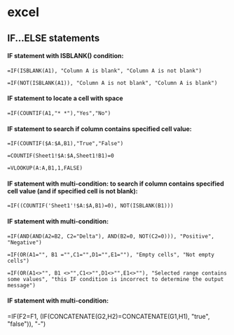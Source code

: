 # excel

## IF...ELSE statements

#### IF statement with ISBLANK() condition:
```vbnet
=IF(ISBLANK(A1), "Column A is blank", "Column A is not blank")

=IF(NOT(ISBLANK(A1)), "Column A is not blank", "Column A is blank")
```

#### IF statement to locate a cell with space
```vbnet
=IF(COUNTIF(A1,"* *"),"Yes","No")
```

#### IF statement to search if column contains specified cell value:
```vbnet
=IF(COUNTIF($A:$A,B1),"True","False")

=COUNTIF(Sheet1!$A:$A,Sheet1!B1)=0

=VLOOKUP(A:A,B1,1,FALSE)
```

#### IF statement with multi-condition: to search if column contains specified cell value (and if specified cell is not blank):
```vbnet
=IF((COUNTIF('Sheet1'!$A:$A,B1)=0), NOT(ISBLANK(B1)))
```

#### IF statement with multi-condition:
```vbnet
=IF(AND(AND(A2=B2, C2="Delta"), AND(B2=0, NOT(C2=0))), "Positive", "Negative")

=IF(OR(A1="", B1 ="",C1="",D1="",E1=""), "Empty cells", "Not empty cells")

=IF(OR(A1<>"", B1 <>"",C1<>"",D1<>"",E1<>""), "Selected range contains some values", "this IF condition is incorrect to determine the output message")
```


#### IF statement with multi-condition:

=IF(F2=F1, (IF(CONCATENATE(G2,H2)=CONCATENATE(G1,H1), "true", "false")), "-")